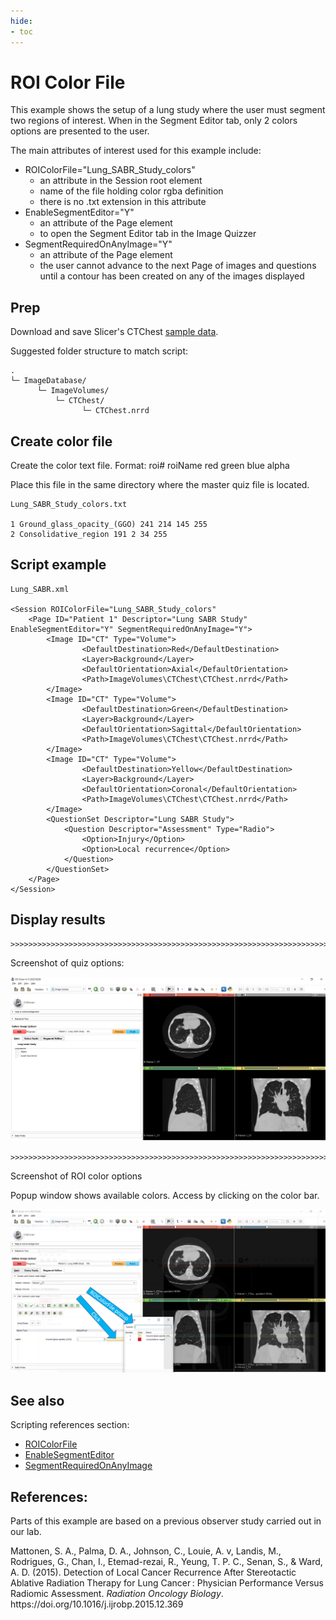 ```yaml
---
hide:
- toc
---
```

<!-- let javascript handle toc on left sidebar -->
# ROI Color File

This example shows the setup of a lung study where the user must segment two regions of interest.
When in the Segment Editor tab, only 2 colors options are presented to the user.

The main attributes of interest used for this example include:

- ROIColorFile="Lung_SABR_Study_colors"
    - an attribute in the Session root element
	- name of the file holding color rgba definition
	- there is no .txt extension in this attribute
- EnableSegmentEditor="Y"
    - an attribute of the Page element
    - to open the Segment Editor tab in the Image Quizzer
- SegmentRequiredOnAnyImage="Y"
    - an attribute of the Page element
    - the user cannot advance to the next Page of images and questions until
	a contour has been created on any of the images displayed
	


## Prep

Download and save Slicer's CTChest [sample data](sample_data.md#slicer-sample-datasets).


Suggested folder structure to match script:
```
.
└─ ImageDatabase/
      └─ ImageVolumes/
          └─ CTChest/
                └─ CTChest.nrrd
```


## Create color file

Create the color text file.
Format: roi# roiName red green blue alpha

Place this file in the same directory where the master quiz file is located.

```
Lung_SABR_Study_colors.txt

1 Ground_glass_opacity_(GGO) 241 214 145 255
2 Consolidative_region 191 2 34 255

```

## Script example

```
Lung_SABR.xml

<Session ROIColorFile="Lung_SABR_Study_colors"
	<Page ID="Patient 1" Descriptor="Lung SABR Study" EnableSegmentEditor="Y" SegmentRequiredOnAnyImage="Y">
		<Image ID="CT" Type="Volume">
				<DefaultDestination>Red</DefaultDestination>
				<Layer>Background</Layer>
				<DefaultOrientation>Axial</DefaultOrientation>
				<Path>ImageVolumes\CTChest\CTChest.nrrd</Path>
		</Image>
		<Image ID="CT" Type="Volume">
				<DefaultDestination>Green</DefaultDestination>
				<Layer>Background</Layer>
				<DefaultOrientation>Sagittal</DefaultOrientation>
				<Path>ImageVolumes\CTChest\CTChest.nrrd</Path>
		</Image>
		<Image ID="CT" Type="Volume">
				<DefaultDestination>Yellow</DefaultDestination>
				<Layer>Background</Layer>
				<DefaultOrientation>Coronal</DefaultOrientation>
				<Path>ImageVolumes\CTChest\CTChest.nrrd</Path>
		</Image>
		<QuestionSet Descriptor="Lung SABR Study">
			<Question Descriptor="Assessment" Type="Radio">
				<Option>Injury</Option>
				<Option>Local recurrence</Option>
			</Question>
		</QuestionSet>
	</Page>
</Session>
```

## Display results

```
>>>>>>>>>>>>>>>>>>>>>>>>>>>>>>>>>>>>>>>>>>>>>>>>>>>>>>>>>>>>>>>>>>>>>>>
```
Screenshot of quiz options:

![Quiz radio button options](assets/Example_ROIColorFile_Quiz.png)

```
>>>>>>>>>>>>>>>>>>>>>>>>>>>>>>>>>>>>>>>>>>>>>>>>>>>>>>>>>>>>>>>>>>>>>>>
```

Screenshot of ROI color options

Popup window shows available colors. Access by clicking on the color bar.

![Segment color options](assets/Example_ROIColorFile_SegmentColors.png)



## See also

Scripting references section:

- [ROIColorFile](../elements_attributes/session/roi_colorfile.md)
- [EnableSegmentEditor](../elements_attributes/page/enable_segment_editor.md)
- [SegmentRequiredOnAnyImage](../elements_attributes/page/segment_required_on_any_image.md)


## References:

Parts of this example are based on a previous observer study carried out in our lab.

<div class="csl-entry">Mattonen, S. A., Palma, D. A., Johnson, C., Louie, A. v, Landis, M., Rodrigues, G., Chan, I., Etemad-rezai, R., Yeung, T. P. C., Senan, S., &#38; Ward, A. D. (2015). Detection of Local Cancer Recurrence After Stereotactic Ablative Radiation Therapy for Lung Cancer : Physician Performance Versus Radiomic Assessment. <i>Radiation Oncology Biology</i>. https://doi.org/10.1016/j.ijrobp.2015.12.369</div>